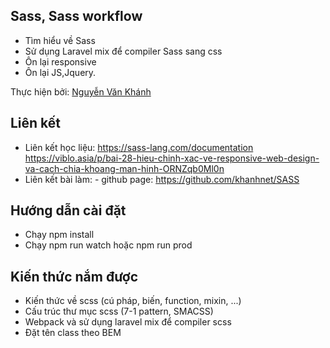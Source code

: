 
## Sass, Sass workflow

- Tìm hiểu về Sass
- Sử dụng Laravel mix để compiler Sass sang css
- Ôn lại responsive
- Ôn lại JS,Jquery.

Thực hiện bởi: [Nguyễn Văn Khánh ](https://github.com/khanhnet/)

## Liên kết

- Liên kết học liệu: https://sass-lang.com/documentation
https://viblo.asia/p/bai-28-hieu-chinh-xac-ve-responsive-web-design-va-cach-chia-khoang-man-hinh-ORNZqb0Ml0n
- Liên kết bài làm: 
      - github page: https://github.com/khanhnet/SASS

## Hướng dẫn cài đặt

- Chạy npm install
- Chạy npm run watch hoặc npm run prod

## Kiến thức nắm được

- Kiến thức về scss (cú pháp, biến, function, mixin, ...)
- Cấu trúc thư mục scss (7-1 pattern, SMACSS)
- Webpack và sử dụng laravel mix để compiler scss
- Đặt tên class theo BEM